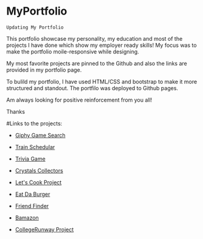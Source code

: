 # MyPortfolio

`Updating My Portfolio`

This portfolio showcase my personality, my education and most of the projects I have done which show my employer ready skills! My focus was to make the portfolio moile-responsive while designing.

My most favorite projects are pinned to the Github and also the links are provided in my portfolio page.

To bulild my portfolio, I have used HTML/CSS and bootstrap to make it more structured and standout. The portfilo was deployed to Github pages.

Am always looking for positive reinforcement from you all!

Thanks

#Links to the projects:

* [Giphy Game Search](https://dara9234.github.io/GiphyGameSearch/)

* [Train Schedular](https://dara9234.github.io/Train-Schedular/) 

* [Trivia Game](https://dara9234.github.io/TriviaGame/) 

* [Crystals Collectors](https://dara9234.github.io/unit-4-game/) 

* [Let's Cook Project](https://ambellinger.github.io/team1groupproject/)

* [Eat Da Burger](https://dara9234.github.io/burgerRepo/)

* [Friend Finder](https://dara9234.github.io/FriendFinder/)

* [Bamazon](https://dara9234.github.io/bamazon/)

* [CollegeRunway Project](https://collegerunway.herokuapp.com/)
